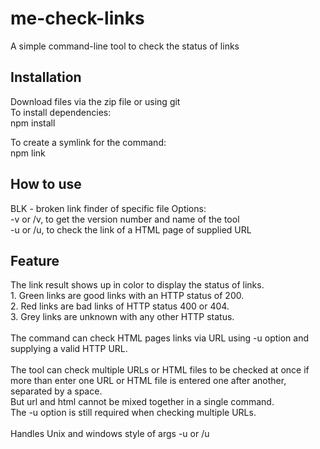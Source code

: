 # me-check-links
A simple command-line tool to check the status of links


<h2>Installation</h2>
Download files via the zip file or using git<br/>
To install dependencies:<br/>
npm install<br/>  

To create a symlink for the command:<br/>
npm link 

<h2>How to use</h2>
BLK - broken link finder of specific file
Options:<br/>
-v or /v,  to get the version number and name of the tool<br/> 
-u or /u,  to check the link of a HTML page of supplied URL<br/> 

<h2>Feature</h2>
The link result shows up in color to display the status of links.<br/>  
1. Green links are good links with an HTTP status of 200.<br/> 
2. Red links are bad links of HTTP status 400 or 404.<br/> 
3. Grey links are unknown with any other HTTP status.<br/> 
<br/>  
The command can check HTML pages links via URL using -u option and supplying a valid HTTP URL.<br>
<br>
The tool can check multiple URLs or HTML files to be checked at once if more than enter one URL or HTML file is entered one after another, separated by a space.<br/>
But url and html cannot be mixed together in a single command.<br/>
The -u option is still required when checking multiple URLs.<br/>
<br>
Handles Unix and windows style of args -u or /u

